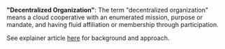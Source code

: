 **"Decentralized Organization"**: The term "decentralized organization" means a cloud cooperative with an enumerated mission, purpose or mandate, and having fluid affiliation or membership through participation.

See explainer article [here](https://sh-brennan.medium.com/decentralized-organizations-another-round-of-definitional-questions-existential-crises-2ee6a93f82b5) for background and approach.
